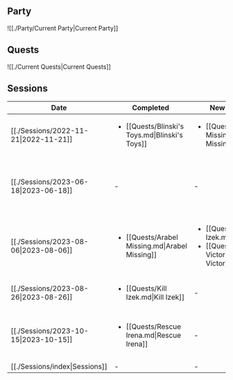 ## Party
![[./Party/Current Party|Current Party]]
## Quests
![[./Current Quests|Current Quests]]
## Sessions

| Date                                   | Completed                                                       | New Quests                                                                                                | Kills                                                                                                                                                                                            |
| -------------------------------------- | --------------------------------------------------------------- | --------------------------------------------------------------------------------------------------------- | ------------------------------------------------------------------------------------------------------------------------------------------------------------------------------------------------ |
| [[./Sessions/2022-11-21\|2022-11-21]] | <ul><li>[[Quests/Blinski's Toys.md\\|Blinski's Toys]]</li></ul> | <ul><li>[[Quests/Arabel Missing.md\\|Arabel Missing]]</li></ul>                                           | \-                                                                                                                                                                                               |
| [[./Sessions/2023-06-18\|2023-06-18]] | \-                                                              | \-                                                                                                        | <ul><li>[[Enemies/Vallaki/Felix (Demon).md\\|Felix (Demon)]]</li><li>[[Characters/Vallaki/Bludo.md\\|Bludo]]</li><li>[[Enemies/Lake Zarovich/Skeletal Shark.md\\|Skeletal Shark]]</li></ul>      |
| [[./Sessions/2023-08-06\|2023-08-06]] | <ul><li>[[Quests/Arabel Missing.md\\|Arabel Missing]]</li></ul> | <ul><li>[[Quests/Kill Izek.md\\|Kill Izek]]</li><li>[[Quests/Kidnap Victor.md\\|Kidnap Victor]]</li></ul> | \-                                                                                                                                                                                               |
| [[./Sessions/2023-08-26\|2023-08-26]] | <ul><li>[[Quests/Kill Izek.md\\|Kill Izek]]</li></ul>           | \-                                                                                                        | <ul><li>[[Characters/Vallaki/Izek Strazni.md\\|Izek Strazni]]</li></ul>                                                                                                                          |
| [[./Sessions/2023-10-15\|2023-10-15]] | <ul><li>[[Quests/Rescue Irena.md\\|Rescue Irena]]</li></ul>     | \-                                                                                                        | <ul><li>[[Characters/Vallaki/Guards/Frank.md\\|Frank]]</li><li>[[Characters/Vallaki/Guards/Judd.md\\|Judd]]</li><li>3 unnamed guards</li><li>3 "reformees" made to fight by the guards</li></ul> |
| [[./Sessions/index\|Sessions]]     | \-                                                              | \-                                                                                                        | \-                                                                                                                                                                                               |
